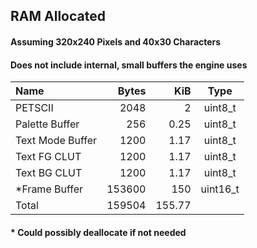 ## RAM Allocated

#### Assuming 320x240 Pixels and 40x30 Characters

#### Does not include internal, small buffers the engine uses

| Name             |  Bytes |    KiB |   Type   |
|:-----------------|-------:|-------:|:--------:|
| PETSCII          |   2048 |      2 | uint8_t  |
| Palette Buffer   |    256 |   0.25 | uint8_t  |
| Text Mode Buffer |   1200 |   1.17 | uint8_t  |
| Text FG CLUT     |   1200 |   1.17 | uint8_t  |
| Text BG CLUT     |   1200 |   1.17 | uint8_t  |
| *Frame Buffer    | 153600 |    150 | uint16_t |
| Total            | 159504 | 155.77 |          |

#### * Could possibly deallocate if not needed

